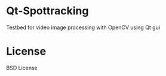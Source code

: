 Qt-Spottracking
===============

Testbed for video image processing with OpenCV using Qt gui

License
=======
BSD License

